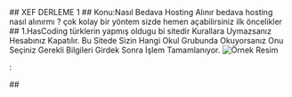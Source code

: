   <head>
  <title>Derleme1</title>
    <!-- Place your kit's code here -->
    <script src="https://kit.fontawesome.com/1213177108.js" crossorigin="anonymous"></script>
  </head>
## XEF DERLEME 1
## Konu:Nasıl Bedava Hosting Alınır
bedava hosting nasıl alınırmı ?
çok kolay bir yöntem sizde hemen açabilirsiniz ilk öncelikler
## 1.HasCoding
türklerin yapmış oldugu bi sitedir Kurallara Uymazsanız Hesabınız Kapatılır.
Bu Sitede Sizin Hangi Okul Grubunda Okuyorsanız Onu Seçiniz
Gerekli Bilgileri Girdek Sonra İşlem Tamamlanıyor.
<Dikkat Kurallara Uymazsanız Ürünleriniz Kapanır.


<link rel="stylesheet" href="style.css">

<img src="https://www.freelogodesign.org/file/app/client/thumb/a80698e9-145a-43d5-b02d-be9d45f55679_200x200.png?1592938923745" alt="Örnek Resim"/>

<p><i class="fas fa-yen-sign fa-2x" fa-2x="" aria-hidden="true"></i>
<i class="fab fa-atlassian fa-2x" aria-hidden="true"></i>
<i class="fas fa-hand-lizard fa-2x" aria-hidden="true"></i>
<i class="fab fa-atlassian fa-2x" aria-hidden="true"></i>
<i class="far fa-registered fa-2x" aria-hidden="true"></i>
  :
<i class="fab fa-monero fa-2x" aria-hidden="true"></i>
<i class="fab fa-cuttlefish fa-2x" aria-hidden="true"></i>
<i class="fab fa-dyalog fa-2x" aria-hidden="true"></i>
<i class="fab fa-kaggle fa-2x" aria-hidden="true"></i>
<i class="fab fa-stripe-s fa-2x" aria-hidden="true"></i>
<i class="far fa-registered fa-2x" aria-hidden="true"></i></p>
## <i class="fa fa-cog fa-spin fa-3x fa-fw"></i>



